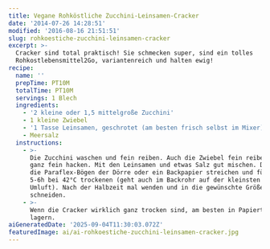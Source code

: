 ```yaml
---
title: Vegane Rohköstliche Zucchini-Leinsamen-Cracker
date: '2014-07-26 14:28:51'
modified: '2016-08-16 21:51:51'
slug: rohkoestiche-zucchini-leinsamen-cracker
excerpt: >-
  Cracker sind total praktisch! Sie schmecken super, sind ein tolles
  Rohkostlebensmittel2Go, variantenreich und halten ewig!
recipe:
  name: ''
  prepTime: PT10M
  totalTime: PT10M
  servings: 1 Blech
  ingredients:
    - '2 kleine oder 1,5 mittelgroße Zucchini'
    - 1 kleine Zwiebel
    - '1 Tasse Leinsamen, geschrotet (am besten frisch selbst im Mixer)'
    - Meersalz
  instructions:
    - >-
      Die Zucchini waschen und fein reiben. Auch die Zwiebel fein reiben oder
      ganz fein hacken. Mit den Leinsamen und etwas Salz gut mischen. Dünn auf
      die Paraflex-Bögen der Dörre oder ein Backpapier streichen und für ca.
      5-6h bei 42°C trockenen (geht auch im Backrohr auf der kleinsten Stufe mit
      Umluft). Nach der Halbzeit mal wenden und in die gewünschte Größe
      schneiden.
    - >-
      Wenn die Cracker wirklich ganz trocken sind, am besten in Papiertüten
      lagern.
aiGeneratedDate: '2025-09-04T11:30:03.072Z'
featuredImage: ai/ai-rohkoestiche-zucchini-leinsamen-cracker.jpg
---
```


